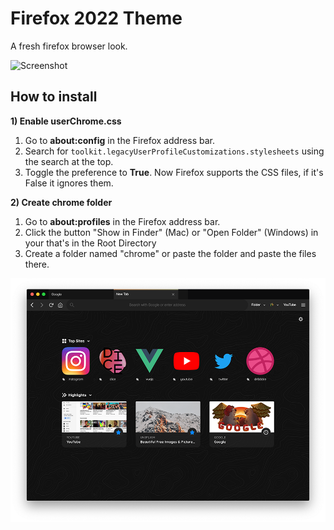 # Firefox 2022 Theme
A fresh firefox browser look.

![Screenshot](banner.jpg)

## How to install

**1) Enable userChrome.css**


  1. Go to **about:config** in the Firefox address bar.
  2. Search for `toolkit.legacyUserProfileCustomizations.stylesheets` using the search at the top.
  3. Toggle the preference to **True**. Now Firefox supports the CSS files, if it's False it ignores them.
  
  
**2) Create chrome folder**


  1. Go to **about:profiles** in the Firefox address bar.
  2. Click the button "Show in Finder" (Mac) or "Open Folder" (Windows) in your that's in the Root Directory
  3. Create a folder named "chrome" or paste the folder and paste the files there.

![Screenshot](Preview.png)
